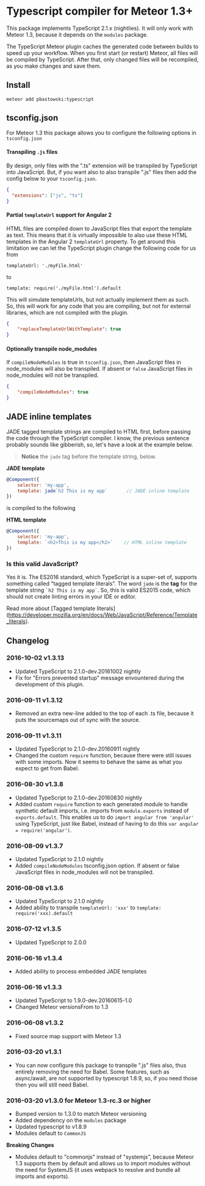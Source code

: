 # Typescript compiler for Meteor 1.3+

This package implements TypeScript 2.1.x (nightlies). It will only work with Meteor 1.3, because it depends on the `modules` package.

The TypeScript Meteor plugin caches the generated code between builds to speed up your workflow. When you first start (or restart) Meteor, all files will be compiled by TypeScript. After that, only changed files will be recompiled, as you make changes and save them.

## Install

    meteor add pbastowski:typescript

## tsconfig.json

For Meteor 1.3 this package allows you to configure the following options in `tsconfig.json`

#### Transpiling `.js` files

By design, only files with the ".ts" extension will be transpiled by TypeScript into JavaScript. But, if you want also to also transpile ".js" files then add the config below to your `tsconfig.json`.

```json
{
  "extensions": ["js", "ts"]
}
```

#### Partial `templateUrl` support for Angular 2

HTML files are compiled down to JavaScript files that export the template as text. This means that it is virtually impossible to also use these HTML templates in the Angular 2 `templateUrl` property. To get around this limitation we can let the TypeScript plugin change the following code for us from  

    templateUrl: './myFile.html'
    
to

    template: require('./myFile.html').default

This will simulate templateUrls, but not actually implement them as such. So, this will work for any code that you are compiling, but not for external libraries, which are not compiled with the plugin.

```json
{
    "replaceTemplateUrlWithTemplate": true
}
```

#### Optionally transpile node_modules

If `compileNodeModules` is true in `tsconfig.json`, then JavaScript files in node_modules will also be transpiled. If absent or `false` JavaScript files in node_modules will not be transpiled.

```json
{
    "compileNodeModules": true
}
```

## JADE inline templates

JADE tagged template strings are compiled to HTML first, before passing the code through the TypeScript compiler. I know, the previous sentence probably sounds like gibberish, so, let's have a look at the example below.

> **Notice** the `jade` tag before the template string, below.

**JADE template**
```javascript
@Component({
    selector: 'my-app',
    template: jade`h2 This is my app`       // JADE inline template
})
```

is compiled to the following

**HTML template**
```javascript
@Component({
    selector: 'my-app',
    template: `<h2>This is my app</h2>`    // HTML inline template
})
```

### Is this valid JavaScript?

Yes it is. The ES2016 standard, which TypeScript is a super-set of, supports something called "tagged template literals". The word `jade` is the **tag** for the template string <code>\`h2 This is my app\`</code>. So, this is valid ES2015 code, which should not create linting errors in your IDE or editor.

Read more about [Tagged template literals] (https://developer.mozilla.org/en/docs/Web/JavaScript/Reference/Template_literals).


## Changelog

### 2016-10-02 v1.3.13

- Updated TypeScript to 2.1.0-dev.20161002 nightly
- Fix for "Errors prevented startup" message envountered during the development of this plugin.

### 2016-09-11 v1.3.12

- Removed an extra new-line added to the top of each .ts file, because it puts the sourcemaps out of sync with the source.

### 2016-09-11 v1.3.11

- Updated TypeScript to 2.1.0-dev.20160911 nightly
- Changed the custom `require` function, because there were still issues with some imports. Now it seems to behave the same as what you expect to get from Babel.  

### 2016-08-30 v1.3.8

- Updated TypeScript to 2.1.0-dev.20160830 nightly
- Added custom `require` function to each generated module to handle synthetic default imports, i.e. imports from `module.exports` instead of `exports.default`. This enables us to do `import angular from 'angular'` using TypeScript, just like Babel, instead of having to do this `var angular = require('angular')`.

### 2016-08-09 v1.3.7

- Updated TypeScript to 2.1.0 nightly
- Added `compileNodeModules` tsconfig.json option. If absent or false JavaScript files in node_modules will not be transpiled.

### 2016-08-08 v1.3.6

- Updated TypeScript to 2.1.0 nightly
- Added ability to transpile `templateUrl: 'xxx'` to `template: require('xxx).default`

### 2016-07-12 v1.3.5

- Updated TypeScript to 2.0.0

### 2016-06-16 v1.3.4

- Added ability to process embedded JADE templates

### 2016-06-16 v1.3.3

- Updated TypeScript to 1.9.0-dev.20160615-1.0
- Changed Meteor versionsFrom to 1.3

### 2016-06-08 v1.3.2

- Fixed source map support with Meteor 1.3

### 2016-03-20 v1.3.1

- You can now configure this package to transpile ".js" files also, thus entirely removing the need for Babel. Some features, such as async/await, are not supported by typescript 1.8.9, so, if you need those then you will still need Babel.

### 2016-03-20 v1.3.0 for Meteor 1.3-rc.3 or higher

- Bumped version to 1.3.0 to match Meteor versioning
- Added dependency on the `modules` package
- Updated typescript to v1.8.9
- Modules default to `CommonJS`

**Breaking Changes**

- Modules default to "commonjs" instead of "systemjs", because Meteor 1.3 supports them by default and allows us to import modules without the need for SystemJS (it uses webpack to resolve and bundle all imports and exports).
